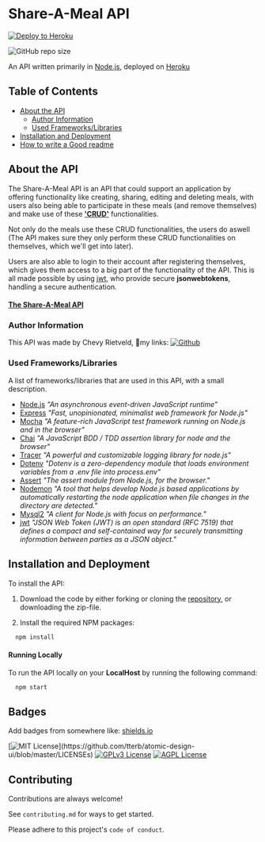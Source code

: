 
# Share-A-Meal API 

[![Deploy to Heroku](https://github.com/chevyriet/programmeren-4-shareameal/actions/workflows/main.yml/badge.svg)](https://github.com/chevyriet/programmeren-4-shareameal/actions/workflows)

![GitHub repo size](https://img.shields.io/github/repo-size/chevyriet/programmeren-4-shareameal?label=Total%20Size)

An API written primarily in [Node.js](https://nodejs.org/en/), deployed on [Heroku](https://dashboard.heroku.com/)


## Table of Contents

 - [About the API](#about-the-api)
    - [Author Information](#author-information)
    - [Used Frameworks/Libraries](#used-frameworks/libraries)
 - [Installation and Deployment](#installation-and-deployment)
 - [How to write a Good readme](https://bulldogjob.com/news/449-how-to-write-a-good-readme-for-your-github-project)


## About the API

The Share-A-Meal API is an API that could support an application by offering functionality like creating, sharing, editing and deleting meals, with users also being able to participate in these meals (and remove themselves) and make use of these [**'CRUD'**](https://nl.wikipedia.org/wiki/CRUD) functionalities.

Not only do the meals use these CRUD functionalities, the users do aswell (The API makes sure they only perform these CRUD functionalities on themselves, which we'll get into later).

Users are also able to login to their account after registering themselves, which gives them access to a big part of the functionality of the API. This is all made possible by using [jwt](https://jwt.io/introduction), who provide secure **jsonwebtokens**, handling a secure authentication.

#### [The Share-A-Meal API](https://chevy-shareameal-prog4.herokuapp.com/)

### Author Information
This API was made by Chevy Rietveld, 🔗my links: [![Github](https://img.shields.io/badge/GitHub-100000?style=for-the-badge&logo=github&logoColor=white)](https://github.com/chevyriet)

### Used Frameworks/Libraries
A list of frameworks/libraries that are used in this API, with a small description.

- [Node.js](https://nodejs.org/en/) *"An asynchronous event-driven JavaScript runtime"*
- [Express](https://expressjs.com/) *"Fast, unopinionated, minimalist web framework for Node.js"*
- [Mocha](https://mochajs.org/) *"A feature-rich JavaScript test framework running on Node.js and in the browser"*
- [Chai](https://www.chaijs.com/) *"A JavaScript BDD / TDD assertion library for node and the browser"*
- [Tracer](https://www.npmjs.com/package/tracer) *"A powerful and customizable logging library for node.js"*
- [Dotenv](https://www.npmjs.com/package/dotenv) *"Dotenv is a zero-dependency module that loads environment variables from a .env file into process.env"*
- [Assert](https://www.npmjs.com/package/assert) *"The assert module from Node.js, for the browser."*
- [Nodemon](https://www.npmjs.com/package/nodemon) *"A tool that helps develop Node.js based applications by automatically restarting the node application when file changes in the directory are detected."*
- [Mysql2](https://www.npmjs.com/package/mysql2) *"A client for Node.js with focus on performance."*
- [jwt](https://jwt.io/introduction) *"JSON Web Token (JWT) is an open standard (RFC 7519) that defines a compact and self-contained way for securely transmitting information between parties as a JSON object."*

## Installation and Deployment
To install the API: 

1. Download the code by either forking or cloning the [repository](https://github.com/chevyriet/programmeren-4-shareameal), or downloading the zip-file.

2. Install the required NPM packages:
```bash
  npm install
```

#### Running Locally
To run the API locally on your **LocalHost** by running the following command:
```bash
  npm start
```






## Badges

Add badges from somewhere like: [shields.io](https://shields.io/)

[![MIT License](https://img.shields.io/apm/l/atomic-design-ui.svg?)](https://github.com/tterb/atomic-design-ui/blob/master/LICENSEs)
[![GPLv3 License](https://img.shields.io/badge/License-GPL%20v3-yellow.svg)](https://opensource.org/licenses/)
[![AGPL License](https://img.shields.io/badge/license-AGPL-blue.svg)](http://www.gnu.org/licenses/agpl-3.0)





## Contributing

Contributions are always welcome!

See `contributing.md` for ways to get started.

Please adhere to this project's `code of conduct`.


